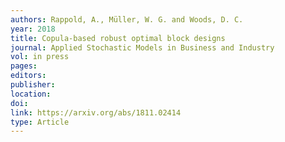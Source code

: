 ```yaml
---
authors: Rappold, A., Müller, W. G. and Woods, D. C.
year: 2018
title: Copula-based robust optimal block designs
journal: Applied Stochastic Models in Business and Industry
vol: in press
pages:
editors:
publisher:
location:
doi:
link: https://arxiv.org/abs/1811.02414
type: Article
---
```

